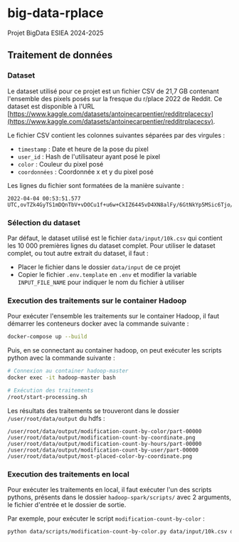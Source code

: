 # big-data-rplace

Projet BigData ESIEA 2024-2025

## Traitement de données

### Dataset

Le dataset utilisé pour ce projet est un fichier CSV de 21,7 GB contenant l'ensemble des pixels posés sur la fresque du r/place 2022 de Reddit. Ce dataset est disponible à l'URL [https://www.kaggle.com/datasets/antoinecarpentier/redditrplacecsv](https://www.kaggle.com/datasets/antoinecarpentier/redditrplacecsv).

Le fichier CSV contient les colonnes suivantes séparées par des virgules :
- `timestamp` : Date et heure de la pose du pixel
- `user_id` : Hash de l'utilisateur ayant posé le pixel
- `color` : Couleur du pixel posé
- `coordonnées` : Coordonnée x et y du pixel posé

Les lignes du fichier sont formatées de la manière suivante :
```
2022-04-04 00:53:51.577 UTC,ovTZk4GyTS1mDQnTbV+vDOCu1f+u6w+CkIZ6445vD4XN8alFy/6GtNkYp5MSic6Tjo/fBCCGe6oZKMAN3rEZHw==,#00CCC0,"826,1048"
```

### Sélection du dataset

Par défaut, le dataset utilisé est le fichier `data/input/10k.csv` qui contient les 10 000 premières lignes du dataset complet. Pour utiliser le dataset complet, ou tout autre extrait du dataset, il faut :
- Placer le fichier dans le dossier `data/input` de ce projet
- Copier le fichier `.env.template` en `.env` et modifier la variable `INPUT_FILE_NAME` pour indiquer le nom du fichier à utiliser

### Execution des traitements sur le container Hadoop

Pour exécuter l'ensemble les traitements sur le container Hadoop, il faut démarrer les conteneurs docker avec la commande suivante :

```bash
docker-compose up --build
```

Puis, en se connectant au container hadoop, on peut exécuter les scripts python avec la commande suivante :

```bash
# Connexion au container hadoop-master
docker exec -it hadoop-master bash
```
```bash
# Exécution des traitements
/root/start-processing.sh
```

Les résultats des traitements se trouveront dans le dossier `/user/root/data/output` du hdfs :

```
/user/root/data/output/modification-count-by-color/part-00000
/user/root/data/output/modification-count-by-coordinate.png
/user/root/data/output/modification-count-by-hours/part-00000
/user/root/data/output/modification-count-by-user/part-00000
/user/root/data/output/most-placed-color-by-coordinate.png
```


### Execution des traitements en local

Pour exécuter les traitements en local, il faut exécuter l'un des scripts pythons, présents dans le dossier `hadoop-spark/scripts/` avec 2 arguments, le fichier d'entrée et le dossier de sortie.

Par exemple, pour exécuter le script `modification-count-by-color` :

```bash
python data/scripts/modification-count-by-color.py data/input/10k.csv data/output/modification-count-by-color
```
